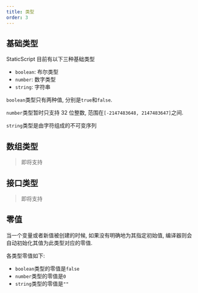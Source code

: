 ```yaml
---
title: 类型
order: 3
---
```


## 基础类型

StaticScript 目前有以下三种基础类型

- `boolean`: 布尔类型
- `number`: 数字类型
- `string`: 字符串

`boolean`类型只有两种值, 分别是`true`和`false`.

`number`类型暂时只支持 32 位整数, 范围在`[-2147483648, 2147483647]`之间.

`string`类型是由字符组成的不可变序列

## 数组类型

> 即将支持

## 接口类型

> 即将支持

## 零值

当一个变量或者新值被创建的时候, 如果没有明确地为其指定初始值, 编译器则会自动初始化其值为此类型对应的零值.

各类型零值如下:

- `boolean`类型的零值是`false`
- `number`类型的零值是`0`
- `string`类型的零值是`""`
